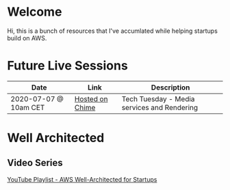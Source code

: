 # Welcome

Hi, this is a bunch of resources that I've accumlated while helping startups build on AWS.

# Future Live Sessions


<table>
    <thead>
        <tr><th>Date</th><th>Link</th><th>Description</th></tr>
    </thead>
    <tbody>
        <tr>
            <td>2020-07-07 @ 10am CET</td>
            <td><a href="https://app.chime.aws/321323">Hosted on Chime</a></td>
            <td>Tech Tuesday - Media services and Rendering</td>
        </tr>
    <tbody>
</table>


# Well Architected

## Video Series

[YouTube Playlist - AWS Well-Architected for Startups](https://youtube.com/playlist?list=PLhr1KZpdzukdc8hT9hCF8hwfWkYAX-frO)
